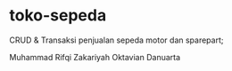 # toko-sepeda
CRUD &amp; Transaksi penjualan sepeda motor dan sparepart;

Muhammad Rifqi Zakariyah
Oktavian Danuarta
